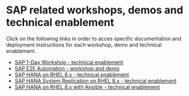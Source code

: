 <!-- ![rh-main](img/Logo-RedHat-D-Color-RGB.png) | ![sap-main](img/SAP_logo.png) -->

# SAP related workshops, demos and technical enablement

Click on the following links in order to acces specific documentation and deployment instructions for each workshop, demo and technical enablement.

- [SAP 1-Day Workshop - technical enablement](sap-oneday-workshop/README.md)
- [SAP E2E Automation - workshop and demo](sap-e2e-ansible/README.md)
- [SAP HANA on RHEL 8.x - technical enablement](sap-hana-rhel8/README.md)
- [SAP HANA System Replication on RHEL 8.x - technical enablement](sap-hana-rhel8-ha/README.md)
- [SAP HANA on RHEL 8.x with Ansible - technical enablement](sap-hana-rhel8-ansible/README.md)
